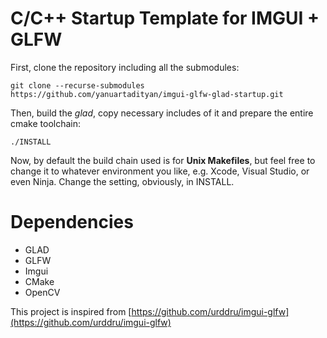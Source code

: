 # C/C++ Startup Template for IMGUI + GLFW

First, clone the repository including all the submodules:

`git clone --recurse-submodules https://github.com/yanuartadityan/imgui-glfw-glad-startup.git`

Then, build the *glad*, copy necessary includes of it and prepare the entire cmake toolchain:

`./INSTALL`

Now, by default the build chain used is for **Unix Makefiles**, but feel free to change it to whatever environment you like, e.g. Xcode, Visual Studio, or even Ninja. Change the setting, obviously, in INSTALL.

# Dependencies

* GLAD
* GLFW
* Imgui
* CMake
* OpenCV

This project is inspired from [https://github.com/urddru/imgui-glfw](https://github.com/urddru/imgui-glfw)



